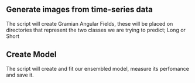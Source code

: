 ## Generate images from time-series data
The script will create Gramian Angular Fields, these will be placed on directories that represent the two classes we are trying to predict; Long or Short

## Create Model
The script will create and fit our ensembled model, measure its perfomance and save it.

